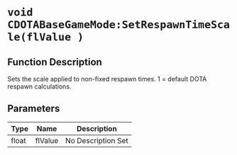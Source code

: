 # `void CDOTABaseGameMode:SetRespawnTimeScale(flValue )`
## Function Description
Sets the scale applied to non-fixed respawn times. 1 = default DOTA respawn calculations.
## Parameters
Type|Name|Description
--|--|--
float|flValue|No Description Set

